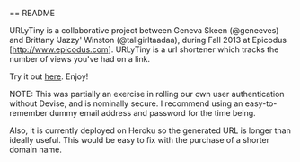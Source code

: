 == README

URLyTiny is a collaborative project between Geneva Skeen (@geneeves) and Brittany 'Jazzy' Winston (@tallgirltaadaa), during Fall 2013 at Epicodus [http://www.epicodus.com]. URLyTiny is a url shortener which tracks the number of views you've had on a link. 

Try it out [here](http://www.urlytiny.herokuapp.com). Enjoy!


NOTE: This was partially an exercise in rolling our own user authentication without Devise, and is nominally secure. I recommend using an easy-to-remember dummy email address and password for the time being.

Also, it is currently deployed on Heroku so the generated URL is longer than ideally useful. This would be easy to fix with the purchase of a shorter domain name.

